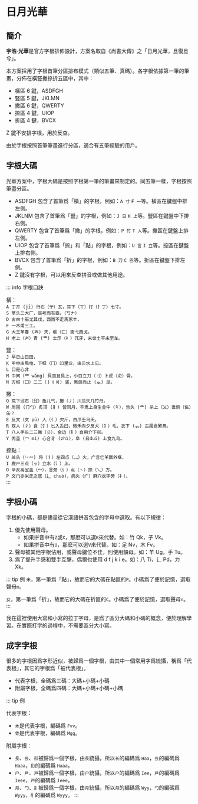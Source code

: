 # 日月光華

## 簡介

**宇浩·光華**是官方字根排佈設計，方案名取自《尚書大傳》之「日月光華，旦復旦兮」。

本方案採用了字根首筆分區排布模式（類似五筆、真碼）。各字根依據第一筆的筆畫，分佈在橫豎撇捺折五區中，其中：

- 橫區 6 鍵，ASDFGH
- 豎區 5 鍵，JKLMN
- 撇區 6 鍵，QWERTY
- 捺區 4 鍵，UIOP
- 折區 4 鍵，BVCX

Z 鍵不安排字根，用於反查。

由於字根按照首筆筆畫進行分區，適合有五筆經驗的用戶。

<script setup>
import ZigenMap from "@/zigen/ZigenMap.vue"
</script>
<ZigenMap :default-scheme="'light'" column-min-width="1.52rem" />

## 字根大碼

光華方案中，字根大碼是按照字根第一筆的筆畫來制定的。同五筆一樣，字根按照筆畫分區。

- ASDFGH 包含了首筆爲「橫」的字根，例如：`A 寸` `F 一`等。橫區在鍵盤中排左側。
- JKLNM 包含了首筆爲「豎」的字根，例如：`J 日` `K 上`等。豎區在鍵盤中下排右側。
- QWERTY 包含了首筆爲「撇」的字根，例如：`P 竹` `T 人`等。撇區在鍵盤上排左側。
- UIOP 包含了首筆爲「捺」和「點」的字根，例如：`U 言` `I 立`等。捺區在鍵盤上排右側。
- BVCX 包含了首筆爲「折」的字根，例如：`B 刀` `C 巴`等。折區在鍵盤下排左側。
- Z 鍵沒有字根，可以用來反查拼音或做其他用途。

::: info 字根口訣

橫：  
`A 丁丌 (jī) 行右（亍）瓦，耳下（丅）打（扌丁）七寸。`  
`S 草头二犬厂，辰考而有臣。（丂𠂇）`  
`D 古來十石尤其戊，西雨不走馬豕丰，`  
`F 一木甫三工。`  
`G 大王革春 (𡗗) 夫，框（匚）面弋酉戈。`  
`H 老上（耂）青 (龶) 士示（礻）兀牙，末世土干未至车。`  

豎：  
`J 早日山曰田，`  
`K 甲申由禺电，下框（冂）凹里业，虫贝水上见。`  
`L 口是心非`  
`M 巾网（罒 wǎng) 貝皿且具上，小目立刀（刂）卜虎（虍）骨。`  
`N 方框（囗）二三（丨〢〣) 竖，黑册尚止 (龰) 足。`  

撇：  
`Q 荒下没右（殳）鱼儿气，撇（丿）川瓜矢几竹舟。`  
`W 周围 (⺆勹）炙顶 (⺼) 皆同月，千鬼上身生金牛（牜），告头 (⺧) 杀上（乂）谁侧（隹）缶？`  
`E 反文（攵 pū) 人（亻）欠斤，白爪壬乌夭。`  
`R 双人（彳）食（饣）匕入舌臼，微禾向夕反犬（犭）毛，衣下 (𧘇) 古風僉繁鳥。`  
`T 八人手长二三撇（彡），金边（钅）自用介下卯。`  
`Y 秃盖（冖 mì) 心合豸 (zhì)，阜 (𠂤duī) 上食九鸟。`  

捺點：  
`U 兰头（丷䒑) 将（丬）左四点（灬）火，广言亡羊赢外框，`  
`I 鹿户三点（ッ）立水（氵）上。`  
`O 辛亥高宝盖（宀），言旁（讠）点（丶）捺（乀）方。`  
`P 文门亦米走之底（辶 chuò)，病头（疒）麻穴衣字旁（衤）。`  
:::

## 字根小碼

字根的小碼，都是儘量從它漢語拼音包含的字母中選取。有以下規律：

1. 優先使用聲母。
   - 如果拼音中有`Z`或`X`，那麽可以選`K`來代替。如：竹 Qk，子 Vk。
   - 如果拼音中有`U`，那麽可以選`V`來代替。如：足 Nv，木 Fv。
2. 聲母被其他字根佔用，或聲母鍵位不佳，則使用韻母。如：羊 Ug，手 Tu。
3. 爲了提升手感和雙手互擊，偶爾也使用 d f j k i e。如：八 Ti，辶 Pd，力 Xk。

::: tip 例
`米`，第一筆爲「點」，故而它的大碼在點區的`P`。小碼爲了便於記憶，選取聲母`m`。

`女`，第一筆爲「折」，故而它的大碼在折區的`C`。小碼爲了便於記憶，選取聲母`n`。
:::

我在這裡使用大寫和小寫的拉丁字母，是爲了區分大碼和小碼的概念，便於理解學習。在實際打字的過程中，不需要區分大小寫。

## 成字字根

很多的字根因爲字形近似，被歸爲一個字根，由其中一個常用字爲統攝，稱爲「代表根」，其它的字根爲「被代表根」。

- 代表字根，全碼爲三碼：大碼+小碼+小碼
- 附屬字根，全碼爲四碼：大碼+小碼+小碼+小碼

::: tip 例

代表字根：

- `木`是代表字根，編碼爲 `Fvv`。
- `骨`是代表字根，編碼爲 `Mgg`。

附屬字根：

- `長`、`镸`、`髟`被歸爲一個字根，由`長`統攝，所以`长`的編碼爲 `Haa`，`镸`的編碼爲 `Haaa`，`髟`的編碼爲 `Haaa`。
- `户`、`戶`、`戸`被歸爲一個字根，由`户`統攝，所以`户`的編碼爲 `Iee`，`戶`的編碼爲 `Ieee`，`戸`的編碼爲 `Ieee`。
- `月`、`勹`、`⺼`被歸爲一個字根，由`月`統攝，所以`月`的編碼爲 `Wyy`，`勹`的編碼爲 `Wyyy`，`⺼`的編碼爲 `Wyyy`。
:::
